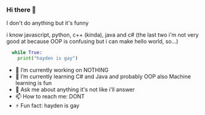 ### Hi there 👋

I don't do anything but it's funny

i know javascript, python, c++ (kinda), java and c# (the last two i'm not very good at because OOP is confusing but i can make hello world, so...)

```py
  while True:
    print("hayden is gay")
```

- 🔭 I’m currently working on NOTHING
- 🌱 I’m currently learning C# and Java and probably OOP also Machine learning is fun
- 💬 Ask me about anything it's not like i'll answer
- 📫 How to reach me: DONT
- ⚡ Fun fact: hayden is gay

